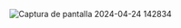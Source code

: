![Captura de pantalla 2024-04-24 142834](https://github.com/papery2129/proyectoev/assets/143131593/08ab737a-d492-407d-a32a-4da263a7e6dd)
